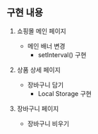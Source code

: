 ## 구현 내용

1. 쇼핑몰 메인 페이지

   - 메인 배너 변경
     - setInterval() 구현

2. 상품 상세 페이지

   - 장바구니 담기
     - Local Storage 구현

3. 장바구니 페이지

   - 장바구니 비우기
